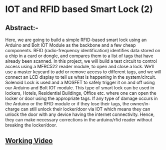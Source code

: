 # IOT and RFID based Smart Lock (2)

## Abstract:-

Here, we are going to build a simple RFID-based smart lock using an Arduino and Bolt IOT Module as the backbone and a few cheap components.
RFID (radio-frequency identification) identifies data stored on a chip in a card or dongle, and compares them to a list of tags that have already been scanned.
In this project, we will build a test circuit to control access using a MFRC522 reader module, to open and close a lock. We’ll use a master keycard to add or remove access to different tags, and we will connect an LCD display  to tell us what is happening in the system/circuit. Solenoid Lock is used and a MOSFET to safely trigger it on and off using our Arduino and Bolt  IOT module.
This type of smart lock can be used in lockers, Hotels, Residential Buildings, Office etc. where one can open the locker or door using the appropriate tags. If any type of damage occurs in the Arduino or the RFID module or if they lose their tags, the owner/in-charge can still unlock their locker/door via IOT which means they can unlock the door with any device having the internet connectivity. Hence, they can make necessary corrections in the arduino/rfid reader without breaking the locker/door.

## [Working Video](https://youtu.be/CmtcQSM32Zg)
